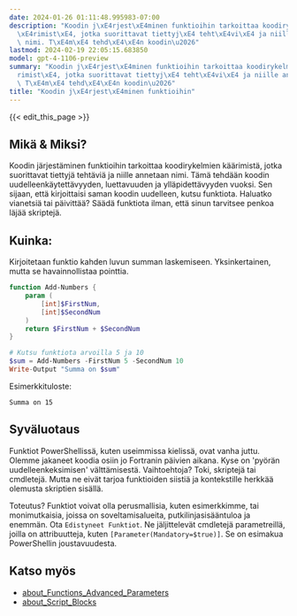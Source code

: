 ```yaml
---
date: 2024-01-26 01:11:48.995983-07:00
description: "Koodin j\xE4rjest\xE4minen funktioihin tarkoittaa koodirykelmien k\xE4\
  \xE4rimist\xE4, jotka suorittavat tiettyj\xE4 teht\xE4vi\xE4 ja niille annetaan\
  \ nimi. T\xE4m\xE4 tehd\xE4\xE4n koodin\u2026"
lastmod: 2024-02-19 22:05:15.683850
model: gpt-4-1106-preview
summary: "Koodin j\xE4rjest\xE4minen funktioihin tarkoittaa koodirykelmien k\xE4\xE4\
  rimist\xE4, jotka suorittavat tiettyj\xE4 teht\xE4vi\xE4 ja niille annetaan nimi.\
  \ T\xE4m\xE4 tehd\xE4\xE4n koodin\u2026"
title: "Koodin j\xE4rjest\xE4minen funktioihin"
---
```


{{< edit_this_page >}}

## Mikä & Miksi?
Koodin järjestäminen funktioihin tarkoittaa koodirykelmien käärimistä, jotka suorittavat tiettyjä tehtäviä ja niille annetaan nimi. Tämä tehdään koodin uudelleenkäytettävyyden, luettavuuden ja ylläpidettävyyden vuoksi. Sen sijaan, että kirjoittaisi saman koodin uudelleen, kutsu funktiota. Haluatko vianetsiä tai päivittää? Säädä funktiota ilman, että sinun tarvitsee penkoa läjää skriptejä.

## Kuinka:
Kirjoitetaan funktio kahden luvun summan laskemiseen. Yksinkertainen, mutta se havainnollistaa pointtia.

```PowerShell
function Add-Numbers {
    param (
        [int]$FirstNum,
        [int]$SecondNum
    )
    return $FirstNum + $SecondNum
}

# Kutsu funktiota arvoilla 5 ja 10
$sum = Add-Numbers -FirstNum 5 -SecondNum 10
Write-Output "Summa on $sum"
```

Esimerkkituloste:

```
Summa on 15
```

## Syväluotaus
Funktiot PowerShellissä, kuten useimmissa kielissä, ovat vanha juttu. Olemme jakaneet koodia osiin jo Fortranin päivien aikana. Kyse on 'pyörän uudelleenkeksimisen' välttämisestä. Vaihtoehtoja? Toki, skriptejä tai cmdletejä. Mutta ne eivät tarjoa funktioiden siistiä ja kontekstille herkkää olemusta skriptien sisällä.

Toteutus? Funktiot voivat olla perusmallisia, kuten esimerkkimme, tai monimutkaisia, joissa on soveltamisalueita, putkilinjasisääntuloa ja enemmän. Ota `Edistyneet Funktiot`. Ne jäljittelevät cmdletejä parametreillä, joilla on attribuutteja, kuten `[Parameter(Mandatory=$true)]`. Se on esimakua PowerShellin joustavuudesta.

## Katso myös
- [about_Functions_Advanced_Parameters](https://docs.microsoft.com/fi-fi/powershell/module/microsoft.powershell.core/about/about_functions_advanced_parameters?view=powershell-7.1)
- [about_Script_Blocks](https://docs.microsoft.com/fi-fi/powershell/module/microsoft.powershell.core/about/about_script_blocks?view=powershell-7.1)
